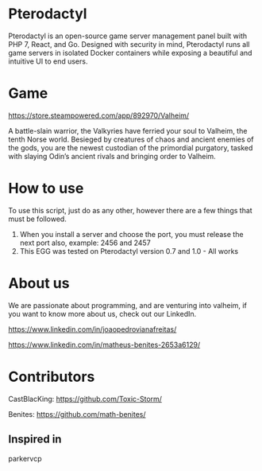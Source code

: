 # Pterodactyl
Pterodactyl is an open-source game server management panel built with PHP 7, React, and Go. Designed with security in mind, Pterodactyl runs all game servers in isolated Docker containers while exposing a beautiful and intuitive UI to end users. 

# Game
https://store.steampowered.com/app/892970/Valheim/

A battle-slain warrior, the Valkyries have ferried your soul to Valheim, the tenth Norse world. Besieged by creatures of chaos and ancient enemies of the gods, you are the newest custodian of the primordial purgatory, tasked with slaying Odin’s ancient rivals and bringing order to Valheim.

# How to use 

To use this script, just do as any other, however there are a few things that must be followed.

1. When you install a server and choose the port, you must release the next port also, example: 2456 and 2457
2. This EGG was tested on Pterodactyl version 0.7 and 1.0 - All works

# About us
We are passionate about programming, and are venturing into valheim, if you want to know more about us, check out our LinkedIn.

https://www.linkedin.com/in/joaopedrovianafreitas/

https://www.linkedin.com/in/matheus-benites-2653a6129/

# Contributors
CastBlacKing: https://github.com/Toxic-Storm/

Benites: https://github.com/math-benites/

## Inspired in
parkervcp